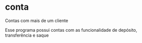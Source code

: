 # conta
 Contas com mais de um cliente

 Esse programa possui contas com as funcionalidade de depósito, transferência e saque
